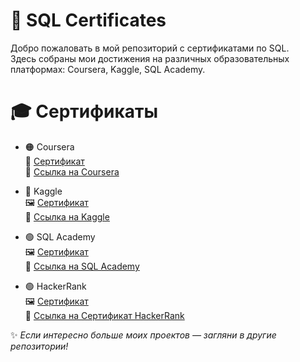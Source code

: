 # 📜 SQL Certificates

Добро пожаловать в мой репозиторий с сертификатами по SQL.  
Здесь собраны мои достижения на различных образовательных платформах: Coursera, Kaggle, SQL Academy.



# 🎓 Сертификаты

- 🟠 Coursera  
  📄 [Сертификат](./Coursera%20Сертификат.pdf)  
  🔗 [Ссылка на Coursera](https://www.coursera.org/api/certificate.v1/pdf/VEFF402SYTMY)

- 🔵 Kaggle  
  🖼️ [Сертификат](./kaggle%20сертификат.png)  
  🔗 [Ссылка на Kaggle](https://www.kaggle.com/learn/certification/arysakhmet/intro-to-sql)

- 🟢 SQL Academy  
  🖼️ [Сертификат](./sql%20academy%20сертификат.png)  
  🔗 [Ссылка на SQL Academy](https://sql-academy.org/ru/certificates)

 - 🟢 HackerRank  
  🖼️ [Сертификат](./sql_basic%20certificate.pdf)  
  🔗 [Ссылка на Сертификат HackerRank ]([https://sql-academy.org/ru/certificates](https://www.hackerrank.com/certificates/iframe/9ac172556051))




✨ *Если интересно больше моих проектов — загляни в другие репозитории!*

